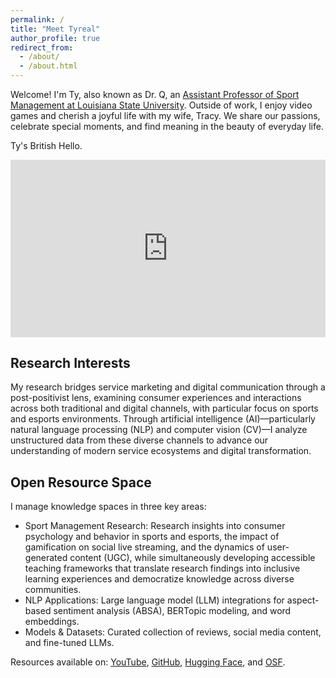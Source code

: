 ```yaml
---
permalink: /
title: "Meet Tyreal"
author_profile: true
redirect_from: 
  - /about/
  - /about.html
---
```

Welcome! I'm Ty, also known as Dr. Q, an [Assistant Professor of Sport Management at Louisiana State University](https://www.lsu.edu/chse/kinesiology/faculty_listing/qian.php). Outside of work, I enjoy video games and cherish a joyful life with my wife, Tracy. We share our passions, celebrate special moments, and find meaning in the beauty of everyday life.

Ty's British Hello.
<iframe src="https://www.youtube.com/embed/7Tm1F4W7rsA" 
    style="display: block; width: 100%; aspect-ratio: 16/9; margin-bottom: 2em;"
    frameborder="0" 
    allow="accelerometer; autoplay; clipboard-write; encrypted-media; gyroscope; picture-in-picture" 
    allowfullscreen>
</iframe>

## Research Interests

My research bridges service marketing and digital communication through a post-positivist lens, examining consumer experiences and interactions across both traditional and digital channels, with particular focus on sports and esports environments. Through artificial intelligence (AI)—particularly natural language processing (NLP) and computer vision (CV)—I analyze unstructured data from these diverse channels to advance our understanding of modern service ecosystems and digital transformation.

## Open Resource Space

I manage knowledge spaces in three key areas:

- Sport Management Research: Research insights into consumer psychology and behavior in sports and esports, the impact of gamification on social live streaming, and the dynamics of user-generated content (UGC), while simultaneously developing accessible teaching frameworks that translate research findings into inclusive learning experiences and democratize knowledge across diverse communities.
- NLP Applications: Large language model (LLM) integrations for aspect-based sentiment analysis (ABSA), BERTopic modeling, and word embeddings.
- Models & Datasets: Curated collection of reviews, social media content, and fine-tuned LLMs.

Resources available on: [YouTube](https://youtube.com/@tyrealq?si=nAMjGEzRCEXQ7SBt), [GitHub](https://github.com/TyrealQ), [Hugging Face](https://huggingface.co/tyrealqian), and [OSF](https://osf.io/dx8bc/).
